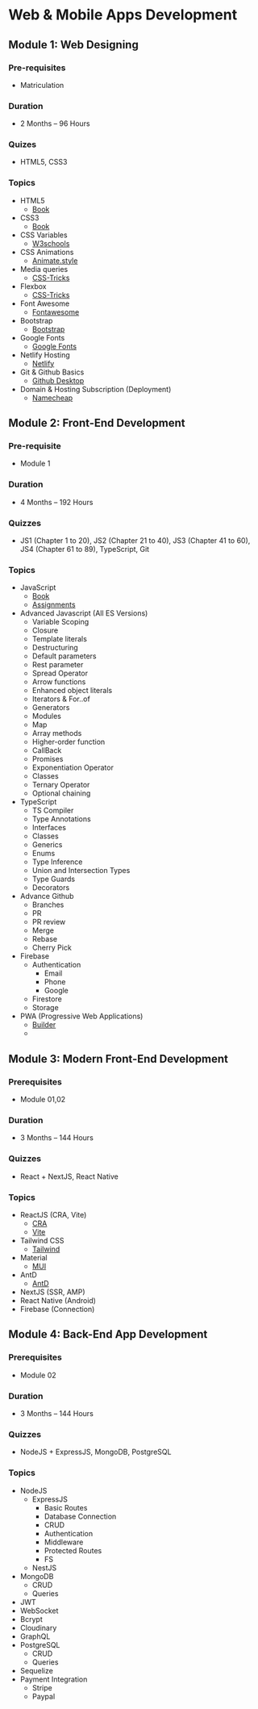 # Web & Mobile Apps Development

## Module 1: Web Designing

### Pre-requisites 
- Matriculation
  
### Duration
- 2 Months – 96 Hours

### Quizes
- HTML5, CSS3

### Topics
- HTML5
  - [Book](https://github.com/ghousahmed/Books/blob/master/Wiley.HTML.and.CSS.Oct.2011.pdf)
- CSS3
  - [Book](https://github.com/ghousahmed/Books/blob/master/Wiley.HTML.and.CSS.Oct.2011.pdf)
- CSS Variables
  - [W3schools](https://www.w3schools.com/css/css3_variables.asp)
- CSS Animations
  - [Animate.style](https://animate.style/)
- Media queries
  - [CSS-Tricks](https://css-tricks.com/a-complete-guide-to-css-media-queries/)
- Flexbox
  - [CSS-Tricks](https://css-tricks.com/snippets/css/a-guide-to-flexbox/)
- Font Awesome
  - [Fontawesome](https://fontawesome.com/icons)
- Bootstrap
  - [Bootstrap](https://getbootstrap.com/)
- Google Fonts
  - [Google Fonts](https://getbootstrap.com/)
- Netlify Hosting
  - [Netlify](https://app.netlify.com/drop)
- Git & Github Basics
  - [Github Desktop](https://desktop.github.com/)
- Domain & Hosting Subscription (Deployment)
   - [Namecheap](https://www.namecheap.com/)
     


## Module 2: Front-End Development

### Pre-requisite
- Module 1

### Duration
- 4 Months – 192 Hours

### Quizzes
- JS1 (Chapter 1 to 20), JS2 (Chapter 21 to 40), JS3 (Chapter 41 to 60), JS4 (Chapter 61 to 89), TypeScript, Git

### Topics
- JavaScript
  - [Book](https://github.com/ghousahmed/Books/blob/master/ASmarterWaytoLearnJavaScript.pdf)
  - [Assignments](https://github.com/ghousahmed/javascript-exercises)
- Advanced Javascript (All ES Versions)
  - Variable Scoping
  - Closure
  - Template literals
  - Destructuring
  - Default parameters
  - Rest parameter
  - Spread Operator
  - Arrow functions
  - Enhanced object literals
  - Iterators & For..of
  - Generators
  - Modules
  - Map
  - Array methods
  - Higher-order function
  - CallBack
  - Promises
  - Exponentiation Operator
  - Classes
  - Ternary Operator
  - Optional chaining
- TypeScript
  - TS Compiler
  - Type Annotations
  - Interfaces
  - Classes
  - Generics
  - Enums
  - Type Inference
  - Union and Intersection Types
  - Type Guards
  - Decorators
- Advance Github
  - Branches
  - PR
  - PR review
  - Merge
  - Rebase
  - Cherry Pick
- Firebase
  - Authentication
    - Email
    - Phone
    - Google
  - Firestore
  - Storage
- PWA (Progressive Web Applications)
  - [Builder](https://www.pwabuilder.com/)
  - 



## Module 3: Modern Front-End Development

### Prerequisites
- Module 01,02

### Duration
- 3 Months – 144 Hours

### Quizzes
- React + NextJS, React Native 

### Topics
- ReactJS (CRA, Vite)
  - [CRA](https://create-react-app.dev/)
  - [Vite](https://vitejs.dev/)
- Tailwind CSS
  - [Tailwind](https://tailwindcss.com/)
- Material
  - [MUI](https://mui.com/)
- AntD
  - [AntD](https://ant.design/)
- NextJS (SSR, AMP)
- React Native (Android)
- Firebase (Connection)
  


## Module 4: Back-End App Development

### Prerequisites
- Module 02

### Duration
- 3 Months – 144 Hours

### Quizzes
- NodeJS + ExpressJS, MongoDB, PostgreSQL

### Topics
- NodeJS
  - ExpressJS
    - Basic Routes
    - Database Connection
    - CRUD
    - Authentication
    - Middleware
    - Protected Routes
    - FS
  - NestJS
- MongoDB
  - CRUD
  - Queries
- JWT
- WebSocket
- Bcrypt
- Cloudinary
- GraphQL
- PostgreSQL
  - CRUD
  - Queries
- Sequelize
- Payment Integration
   - Stripe
   - Paypal


